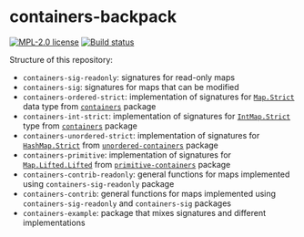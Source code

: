 # containers-backpack

[![MPL-2.0 license](https://img.shields.io/badge/license-MPL--2.0-blue.svg)](https://github.com/kowainik/containers-backpack/blob/master/LICENSE)
[![Build status](https://secure.travis-ci.org/kowainik/containers-backpack.svg)](https://travis-ci.org/kowainik/containers-backpack)

Structure of this repository:

* `containers-sig-readonly`: signatures for read-only maps
* `containers-sig`: signatures for maps that can be modified
* `containers-ordered-strict`: implementation of signatures for [`Map.Strict`](https://hackage.haskell.org/package/containers-0.6.0.1/docs/Data-Map-Strict.html) data type from [`containers`](https://hackage.haskell.org/package/containers) package
* `containers-int-strict`: implementation of signatures for [`IntMap.Strict`](https://hackage.haskell.org/package/containers-0.6.0.1/docs/Data-IntMap-Strict.html) type from [`containers`](https://hackage.haskell.org/package/containers) package
* `containers-unordered-strict`: implementation of signatures for [`HashMap.Strict`](http://hackage.haskell.org/package/unordered-containers-0.2.9.0/docs/Data-HashMap-Strict.html) from [`unordered-containers`](http://hackage.haskell.org/package/unordered-containers) package
* `containers-primitive`: implementation of signatures for [`Map.Lifted.Lifted`](http://hackage.haskell.org/package/primitive-containers-0.2.0/docs/Data-Map-Lifted-Lifted.html) from [`primitive-containers`](http://hackage.haskell.org/package/primitive-containers) package
* `containers-contrib-readonly`: general functions for maps implemented using `containers-sig-readonly` package
* `containers-contrib`: general functions for maps implemented using `containers-sig-readonly` and `containers-sig` packages
* `containers-example`: package that mixes signatures and different implementations

